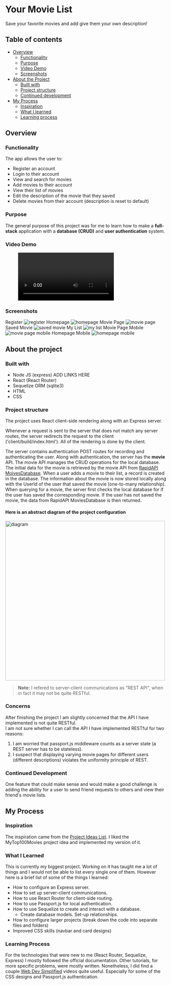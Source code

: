 # Your Movie List
Save your favorite movies and add give them your own description!

## Table of contents

- [Overview](#overview)
  - [Functionality](#functionality)
  - [Purpose](#purpose)
  - [Video Demo](#video-demo)
  - [Screenshots](#screenshots)
- [About the Project](#about-the-project)
  - [Built with](#built-with)
  - [Project structure](#project-structure)
  - [Continued development](#continued-development)
- [My Process](#my-process)
    - [Inspiration](#inspiration)
    - [What I learned](#what-i-learned)
    - [Learning process](#learning-process)

## Overview

### Functionality
The app allows the user to:
 - Register an account
 - Login to their account
 - View and search for movies
 - Add movies to their account
 - View their list of movies
 - Edit the description of the movie that they saved
 - Delete movies from their account (description is reset to default)

### Purpose
The general purpose of this project was for me to learn how to make a **full-stack** application with a **database (CRUD)** and **user authentication** system.

### Video Demo

<figure class="video_container">
 <video controls="true" allowfullscreen="true">
  <source src="./demo/video/Your%20Movie%20List%20Demo%20Compressed%20Twice.mp4" type="video/mp4">
  E:\Desktop\Side Projects\Full Stack\movies-api-node-react\demo\video\Your Movie List Demo.mp4
 </video>
</figure>

### Screenshots
Register
![register](./demo/screenshots/register.jpg)
Homepage
![homepage](./demo/screenshots/homepage.jpg)
Movie Page
![movie page](./demo/screenshots/movie.jpg)
Saved Movie
![saved movie](./demo//screenshots/saved-movie.jpg)
My List
![my list](./demo/screenshots/my-list.jpg)
Movie Page Mobile
![movie page mobile](./demo//screenshots/movie-mobile.jpg)
Homepage Mobile
![homepage mobile](./demo/screenshots/home-mobile.jpg)


## About the project

### Built with
- Node JS (express) ADD LINKS HERE
- React (React Router)
- Sequelize ORM (sqlite3)
- HTML
- CSS

### Project structure
The project uses React client-side rendering along with an Express server.


Whenever a request is sent to the server that does not match any server routes, the server redirects the request to the client
('client/build/index.html'). All of the rendering is done by the client.


The server contains authentication POST routes for recording and authenticating the user. 
Along with authentication, the server has the **movie** API. The movie API manages the CRUD operations for the local database.
The initial data for the movie is retrieved by the movie API from [RapidAPI MoivesDatabase](https://rapidapi.com/SAdrian/api/MoviesDatabase/).
When a user adds a movie to their list, a record is created in the database. The information about the movie is now stored locally along with the UserId of the user that saved the movie (one-to-many relationship). When querying for a movie, the server first checks the local database for if the user has saved the corresponding movie. If the user has not saved the movie, the data from RapidAPI MoviesDatabase is then returned.

#### Here is an abstract diagram of the project configuration

<img src="./demo/Your%20Movie%20Database%20structure.png" alt="diagram" width="500"/>

> **Note:** I refered to server-client communications as "REST API", when in fact it may not be quite RESTful.

### Concerns
After finishing the project I am slightly concerned that the API I have implemented is not quite RESTful.
<br />
I am not sure whether I can call the API I have implemented RESTful for two reasons:
1. I am worried that passport.js middleware counts as a server state (a REST server has to be stateless).
2. I suspect that displaying varying movie pages for different users (different descriptions) violates the uniformity principle of REST.

### Continued Development
One feature that could make sense and would make a good challenge is adding the ability for a user to send friend requests to others and view their friend's movie lists.

## My Process

### Inspiration 
The inspiration came from the [Project Ideas List](https://gist.github.com/MWins/41c6fec2122dd47fdfaca31924647499). 
I liked the MyTop100Movies project idea and implemented my version of it.

### What I Learned
This is currently my biggest project. Working on it has taught me a lot of things and I would not be able to list every single one of them. However here is a brief list of some of the things I learned:
- How to configure an Express server.
- How to set up server-client communications.
- How to use React Router for client-side routing.
- How to use Passport.js for local authentication.
- How to use Sequelize to create and interact with a database.
  - Create database models. Set-up relationships.
- How to configure larger projects (break down the code into separate files and folders)
- Improved CSS skills (navbar and card designs)

### Learning Process
For the technologies that were new to me (React Router, Sequelize, Express) I mostly followed the official documentation.
Other tutorials, for more specific problems, were mostly written. 
Nonetheless, I did find a couple [Web Dev Simplified](https://www.youtube.com/c/webdevsimplified) videos quite useful. 
Especially for some of the CSS designs and Passport.js authentication.